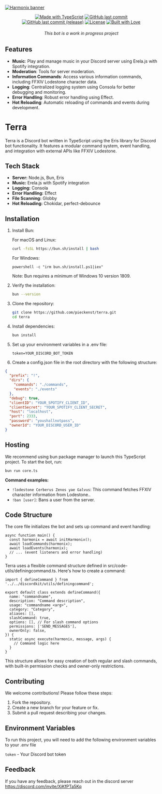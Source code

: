 [![Harmonix banner](./.github/assets/banner.svg)](https://github.com/pieckenst/terra)

<p align="center">
  <a href="https://www.typescriptlang.org/"><img src="https://img.shields.io/badge/TypeScript-3178C6?logo=TypeScript&logoColor=FFF&style=for-the-badge" alt="Made with TypeScript"></a>
  <a href="https://github.com/pieckenst/terra/commits/indev"><img src="https://img.shields.io/github/last-commit/pieckenst/terra?style=for-the-badge&logo=github&labelColor=000000" alt="GitHub last commit"></a>
  <a href="https://github.com/pieckenst/terra/commits/release"><img src="https://img.shields.io/github/last-commit/pieckenst/terra/release?style=for-the-badge&logo=github&labelColor=000000&color=ff4500&label=Release%3A%20Last%20Commit" alt="GitHub last commit (release)"></a>
  <a href="https://github.com/pieckenst/terra/blob/indev/LICENSE"><img src="https://img.shields.io/github/license/pieckenst/terra?style=for-the-badge&logo=github&labelColor=000000" alt="License"></a>
  <a href="https://github.com/pieckenst/terra"><img src="https://img.shields.io/badge/Built%20with-Love-ff69b4?style=for-the-badge&logo=heart&labelColor=000000" alt="Built with Love"></a>
</p>

<h6 align="center"> This bot is a work in progress project</h6>

## Features

- **Music**: Play and manage music in your Discord server using Erela.js with Spotify integration.
- **Moderation**: Tools for server moderation.
- **Information Commands**: Access various information commands, including FFXIV Lodestone character data.
- **Logging**: Centralized logging system using Consola for better debugging and monitoring.
- **Error Handling**: Robust error handling using Effect.
- **Hot Reloading**: Automatic reloading of commands and events during development.

# Terra

Terra is a Discord bot written in TypeScript using the Eris library for Discord bot functionality. It features a modular command system, event handling, and integration with external APIs like FFXIV Lodestone.

## Tech Stack

- **Server:** Node.js, Bun, Eris
- **Music:** Erela.js with Spotify integration
- **Logging:** Consola
- **Error Handling:** Effect
- **File Scanning:** Globby
- **Hot Reloading:** Chokidar, perfect-debounce

## Installation

1. Install Bun:

   For macOS and Linux:

   ```bash
   curl -fsSL https://bun.sh/install | bash
   ```

   For Windows:

   ```
   powershell -c "irm bun.sh/install.ps1|iex"
   ```

   Note: Bun requires a minimum of Windows 10 version 1809.

2. Verify the installation:

   ```bash
   bun --version
   ```

3. Clone the repository:
   ```bash
   git clone https://github.com/pieckenst/terra.git
   cd terra
   ```
4. Install dependencies:
   ```bash
   bun install
   ```
5. Set up your environment variables in a .env file:
   ```
   token=YOUR_DISCORD_BOT_TOKEN
   ```
6. Create a config.json file in the root directory with the following structure:

```json
{
  "prefix": "!",
  "dirs": {
    "commands": "./commands",
    "events": "./events"
  },
  "debug": true,
  "clientID": "YOUR_SPOTIFY_CLIENT_ID",
  "clientSecret": "YOUR_SPOTIFY_CLIENT_SECRET",
  "host": "localhost",
  "port": 2333,
  "password": "youshallnotpass",
  "ownerId": "YOUR_DISCORD_USER_ID"
}
```

## Hosting

We recommend using bun package manager to launch this TypeScript project. To start the bot, run:

```bash
bun run core.ts
```

**Command examples:**

- `!lodestone Cerberus Zenos yae Galvus`: This command fetches FFXIV character information from Lodestone..
- `!ban [user]`: Bans a user from the server.

## Code Structure

The core file initializes the bot and sets up command and event handling:

```
async function main() {
  const harmonix = await initHarmonix();
  await loadCommands(harmonix);
  await loadEvents(harmonix);
  // ... (event listeners and error handling)
}
```

Terra uses a flexible command structure defined in src/code-utils/definingcommand.ts. Here's how to create a command:

```
import { defineCommand } from '../../discordkit/utils/definingcommand';

export default class extends defineCommand({
  name: "commandname",
  description: "Command description",
  usage: "commandname <arg>",
  category: "Category",
  aliases: [],
  slashCommand: true,
  options: [], // For slash command options
  permissions: ['SEND_MESSAGES'],
  ownerOnly: false,
}) {
  static async execute(harmonix, message, args) {
    // Command logic here
  }
}

```

This structure allows for easy creation of both regular and slash commands, with built-in permission checks and owner-only restrictions.

## Contributing

We welcome contributions! Please follow these steps:

1. Fork the repository.
2. Create a new branch for your feature or fix.
3. Submit a pull request describing your changes.

## Environment Variables

To run this project, you will need to add the following environment variables to your .env file

`token` - Your Discord bot token

## Feedback

If you have any feedback, please reach out in the discord server https://discord.com/invite/XjKfPTa5Kq

